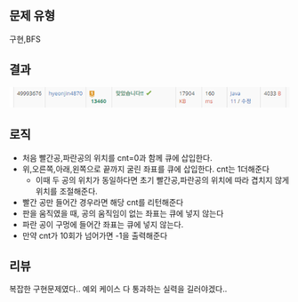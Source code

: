 ## 문제 유형
구현,BFS
## 결과
![img.png](img.png)
## 로직
- 처음 빨간공,파란공의 위치를 cnt=0과 함께 큐에 삽입한다.
- 위,오른쪽,아래,왼쪽으로 끝까지 굴린 좌표를 큐에 삽입한다. cnt는 1더해준다
  - 이때 두 공의 위치가 동일하다면 초기 빨간공,파란공의 위치에 따라 겹치지 않게 위치를 조절해준다.
- 빨간 공만 들어간 경우라면 해당 cnt를  리턴해준다
- 판을 움직였을 때, 공의 움직임이 없는 좌표는 큐에 넣지 않는다
- 파란 공이 구멍에 들어간 좌표는 큐에 넣지 않는다.
- 만약 cnt가 10회가 넘어가면 -1을 출력해준다
## 리뷰
복잡한 구현문제였다.. 예외 케이스 다 통과하는 실력을 길러야겠다..

